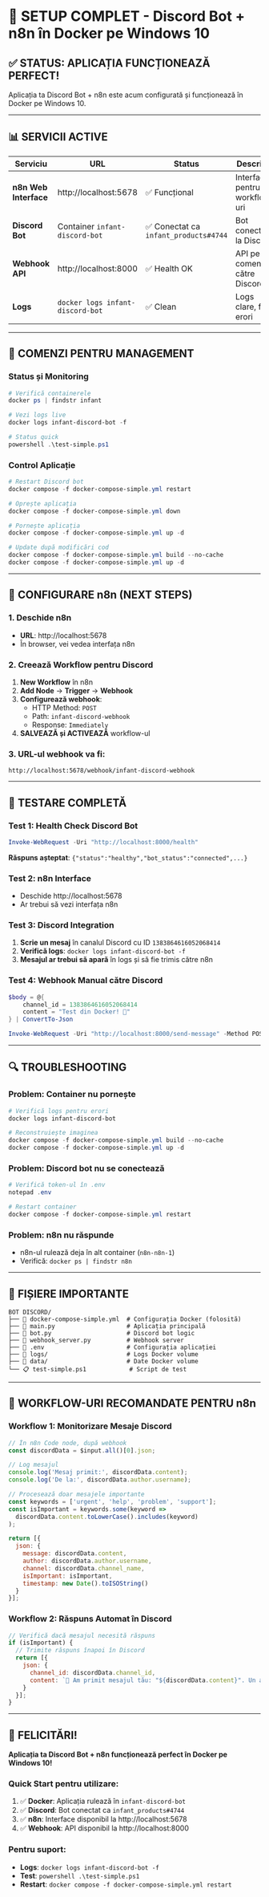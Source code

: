# 🎉 SETUP COMPLET - Discord Bot + n8n în Docker pe Windows 10

## ✅ STATUS: APLICAȚIA FUNCȚIONEAZĂ PERFECT!

Aplicația ta Discord Bot + n8n este acum configurată și funcționează în Docker pe Windows 10.

---

## 📊 SERVICII ACTIVE

| Serviciu | URL | Status | Descriere |
|----------|-----|--------|-----------|
| **n8n Web Interface** | http://localhost:5678 | ✅ Funcțional | Interface pentru workflow-uri |
| **Discord Bot** | Container `infant-discord-bot` | ✅ Conectat ca `infant_products#4744` | Bot conectat la Discord |
| **Webhook API** | http://localhost:8000 | ✅ Health OK | API pentru comenzi către Discord |
| **Logs** | `docker logs infant-discord-bot` | ✅ Clean | Logs clare, fără erori |

---

## 🚀 COMENZI PENTRU MANAGEMENT

### Status și Monitoring
```powershell
# Verifică containerele
docker ps | findstr infant

# Vezi logs live
docker logs infant-discord-bot -f

# Status quick
powershell .\test-simple.ps1
```

### Control Aplicație
```powershell
# Restart Discord bot
docker compose -f docker-compose-simple.yml restart

# Oprește aplicația
docker compose -f docker-compose-simple.yml down

# Pornește aplicația
docker compose -f docker-compose-simple.yml up -d

# Update după modificări cod
docker compose -f docker-compose-simple.yml build --no-cache
docker compose -f docker-compose-simple.yml up -d
```

---

## 🔧 CONFIGURARE n8n (NEXT STEPS)

### 1. Deschide n8n
- **URL**: http://localhost:5678
- În browser, vei vedea interfața n8n

### 2. Creează Workflow pentru Discord
1. **New Workflow** în n8n
2. **Add Node** → **Trigger** → **Webhook**
3. **Configurează webhook**:
   - HTTP Method: `POST`
   - Path: `infant-discord-webhook`
   - Response: `Immediately`
4. **SALVEAZĂ și ACTIVEAZĂ** workflow-ul

### 3. URL-ul webhook va fi:
```
http://localhost:5678/webhook/infant-discord-webhook
```

---

## 📱 TESTARE COMPLETĂ

### Test 1: Health Check Discord Bot
```powershell
Invoke-WebRequest -Uri "http://localhost:8000/health"
```
**Răspuns așteptat**: `{"status":"healthy","bot_status":"connected",...}`

### Test 2: n8n Interface
- Deschide http://localhost:5678
- Ar trebui să vezi interfața n8n

### Test 3: Discord Integration
1. **Scrie un mesaj** în canalul Discord cu ID `1383864616052068414`
2. **Verifică logs**: `docker logs infant-discord-bot -f`
3. **Mesajul ar trebui să apară** în logs și să fie trimis către n8n

### Test 4: Webhook Manual către Discord
```powershell
$body = @{
    channel_id = 1383864616052068414
    content = "Test din Docker! 🚀"
} | ConvertTo-Json

Invoke-WebRequest -Uri "http://localhost:8000/send-message" -Method POST -Body $body -ContentType "application/json"
```

---

## 🔍 TROUBLESHOOTING

### Problem: Container nu pornește
```powershell
# Verifică logs pentru erori
docker logs infant-discord-bot

# Reconstruiește imaginea
docker compose -f docker-compose-simple.yml build --no-cache
docker compose -f docker-compose-simple.yml up -d
```

### Problem: Discord bot nu se conectează
```powershell
# Verifică token-ul în .env
notepad .env

# Restart container
docker compose -f docker-compose-simple.yml restart
```

### Problem: n8n nu răspunde
- n8n-ul rulează deja în alt container (`n8n-n8n-1`)
- Verifică: `docker ps | findstr n8n`

---

## 📁 FIȘIERE IMPORTANTE

```
BOT DISCORD/
├── 🐳 docker-compose-simple.yml  # Configurația Docker (folosită)
├── 🐍 main.py                    # Aplicația principală
├── 🐍 bot.py                     # Discord bot logic
├── 🐍 webhook_server.py          # Webhook server
├── 🔧 .env                       # Configurația aplicației
├── 📁 logs/                      # Logs Docker volume
├── 📁 data/                      # Date Docker volume
└── 📋 test-simple.ps1            # Script de test
```

---

## 🎯 WORKFLOW-URI RECOMANDATE PENTRU n8n

### Workflow 1: Monitorizare Mesaje Discord
```javascript
// În n8n Code node, după webhook
const discordData = $input.all()[0].json;

// Log mesajul
console.log('Mesaj primit:', discordData.content);
console.log('De la:', discordData.author.username);

// Procesează doar mesajele importante
const keywords = ['urgent', 'help', 'problem', 'support'];
const isImportant = keywords.some(keyword => 
  discordData.content.toLowerCase().includes(keyword)
);

return [{
  json: {
    message: discordData.content,
    author: discordData.author.username,
    channel: discordData.channel_name,
    isImportant: isImportant,
    timestamp: new Date().toISOString()
  }
}];
```

### Workflow 2: Răspuns Automat în Discord
```javascript
// Verifică dacă mesajul necesită răspuns
if (isImportant) {
  // Trimite răspuns înapoi în Discord
  return [{
    json: {
      channel_id: discordData.channel_id,
      content: `🤖 Am primit mesajul tău: "${discordData.content}". Un agent va răspunde în curând.`
    }
  }];
}
```

---

## 🚀 FELICITĂRI!

**Aplicația ta Discord Bot + n8n funcționează perfect în Docker pe Windows 10!**

### Quick Start pentru utilizare:
1. ✅ **Docker**: Aplicația rulează în `infant-discord-bot`
2. ✅ **Discord**: Bot conectat ca `infant_products#4744`
3. ✅ **n8n**: Interface disponibil la http://localhost:5678
4. ✅ **Webhook**: API disponibil la http://localhost:8000

### Pentru suport:
- **Logs**: `docker logs infant-discord-bot -f`
- **Test**: `powershell .\test-simple.ps1`
- **Restart**: `docker compose -f docker-compose-simple.yml restart`
